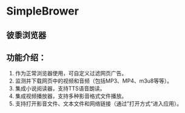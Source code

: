 # SimpleBrower
## 彼黍浏览器
## 功能介绍：
1. 作为正常浏览器使用，可自定义过滤网页广告。
2. 监测并下载网页中的视频和音频（包括MP3、MP4、m3u8等等）。
3. 集成小说阅读器，支持TTS语音朗读。
4. 集成视频播放器，支持多种影音格式文件播放。
5. 支持打开影音文件、文本文件和网络链接（通过”打开方式“进入应用）。

